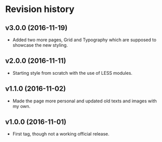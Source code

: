 Revision history
=======================================
v3.0.0 (2016-11-19)
---------------------------------------

* Added two more pages, Grid and Typography which are supposed
to showcase the new styling.

v2.0.0 (2016-11-11)
---------------------------------------

* Starting style from scratch with the use of LESS modules.

v1.1.0 (2016-11-02)
---------------------------------------

* Made the page more personal and updated old texts and images with my own.

v1.0.0 (2016-11-01)
---------------------------------------

* First tag, though not a working official release.